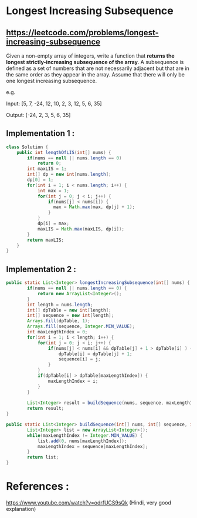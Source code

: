 # Longest Increasing Subsequence
## https://leetcode.com/problems/longest-increasing-subsequence

Given a non-empty array of integers, write a function that **returns the longest strictly-increasing subsequence of the array**. A subsequence is defined as a set of numbers that are not necessarily adjacent but that are in the same order as they appear in the array. Assume that there will only be one longest increasing subsequence.

e.g.

Input: [5, 7, -24, 12, 10, 2, 3, 12, 5, 6, 35]

Output: [-24, 2, 3, 5, 6, 35]


## Implementation 1 :
```java
class Solution {
    public int lengthOfLIS(int[] nums) {
        if(nums == null || nums.length == 0)
            return 0;
        int maxLIS = 1;
        int[] dp = new int[nums.length];
        dp[0] = 1;
        for(int i = 1; i < nums.length; i++) {
            int max = 1;
            for(int j = 0; j < i; j++) {
                if(nums[j] < nums[i]) {
                  max = Math.max(max, dp[j] + 1);   
                }
            }
            dp[i] = max;
            maxLIS = Math.max(maxLIS, dp[i]);
        }
        return maxLIS;
    }
}
```

## Implementation 2 : 
```java
public static List<Integer> longestIncreasingSubsequence(int[] nums) {
		if(nums == null || nums.length == 0) {
			return new ArrayList<Integer>();
		}
		int length = nums.length;
		int[] dpTable = new int[length];
		int[] sequence = new int[length];
		Arrays.fill(dpTable, 1);
		Arrays.fill(sequence, Integer.MIN_VALUE);
		int maxLengthIndex = 0;
		for(int i = 1; i < length; i++) {
			for(int j = 0; j < i; j++) {
				if(nums[j] < nums[i] && dpTable[j] + 1 > dpTable[i] ) {
					dpTable[i] = dpTable[j] + 1;
					sequence[i] = j;
				}
			}
			if(dpTable[i] > dpTable[maxLengthIndex]) {
				maxLengthIndex = i;
			}
		}
		
		List<Integer> result = buildSequence(nums, sequence, maxLengthIndex);
		return result;
}

public static List<Integer> buildSequence(int[] nums, int[] sequence, int maxLengthIndex) {
		List<Integer> list = new ArrayList<Integer>();
		while(maxLengthIndex != Integer.MIN_VALUE) {
			list.add(0, nums[maxLengthIndex]);
			maxLengthIndex = sequence[maxLengthIndex];
		}
		return list;
}
```

# References :
https://www.youtube.com/watch?v=odrfUCS9sQk (Hindi, very good explanation)
